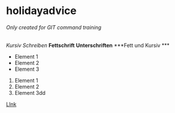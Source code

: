 # holidayadvice
###### Only created for GIT command training
*Kursiv Schreiben*
**Fettschrift**
__Unterschriften__
***Fett und Kursiv ***


- Element 1
- Element 2
- Element 3

1. Element 1
2. Element 2
3. Element 3dd

[LInk](https://google.com)
